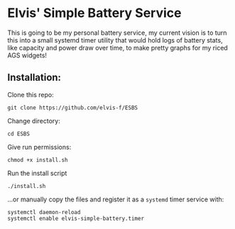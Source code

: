 # Elvis' Simple Battery Service

This is going to be my personal battery service, my current vision is to turn this into a small systemd timer utility that would hold logs of battery stats, like capacity and power draw over time, to make pretty graphs for my riced AGS widgets!

## Installation:

Clone this repo:
```
git clone https://github.com/elvis-f/ESBS
```
Change directory:
```
cd ESBS
```
Give run permissions:
```
chmod +x install.sh
```
Run the install script
```
./install.sh
```
...or manually copy the files and register it as a `systemd` timer service with:
```
systemctl daemon-reload
systemctl enable elvis-simple-battery.timer
```